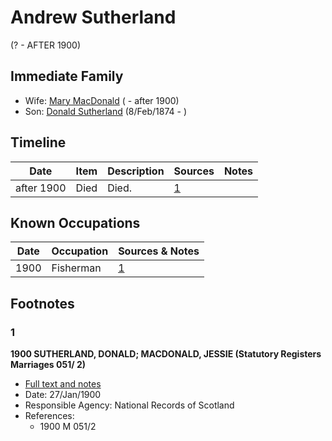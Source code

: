 ﻿---
layout: person
subject_key: i91612548
permalink: /people/i91612548
---

# Andrew Sutherland
(? - AFTER 1900)

## Immediate Family

* Wife: [Mary MacDonald](./@10426344@-mary-macdonald-b-d1900.md) ( - after 1900)
* Son: [Donald Sutherland](./@6737165@-donald-sutherland-b1874-2-8-d.md) (8/Feb/1874 - )

## Timeline

Date | Item | Description | Sources | Notes
---|---|---|---|---
after 1900 | Died | Died. | [1](#1) | 

## Known Occupations

Date | Occupation | Sources & Notes
---|---|---
1900 | Fisherman | [1](#1)

## Footnotes

### 1

**1900 SUTHERLAND, DONALD; MACDONALD, JESSIE (Statutory Registers Marriages 051/ 2)**

* [Full text and notes](../sources/@1130864@-1900-sutherland,-donald;-macdonald,-jessie-statutory-registers-marriages-051-2-.md)
* Date: 27/Jan/1900
* Responsible Agency: National Records of Scotland
* References: 
  * 1900 M 051/2

